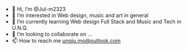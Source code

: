 - 👋 Hi, I’m @Jul-m2323
- 👀 I’m interested in Web design, music and art in general 
- 🌱 I’m currently learning Web design Full Stack and Music and Tech in U.N.Q.
- 💞️ I’m looking to collaborate on ...
- 📫 How to reach me unqju.mo@outlook.com

<!---
Jul-m2323/Jul-m2323 is a ✨ special ✨ repository because its `README.md` (this file) appears on your GitHub profile.
You can click the Preview link to take a look at your changes.
--->
